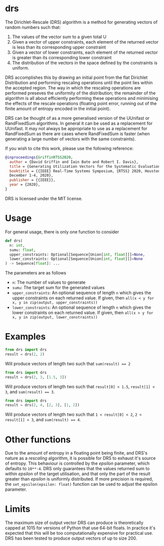 # drs

The Dirichlet-Rescale (DRS) algorithm is a method for generating
vectors of random numbers such that:

1. The values of the vector sum to a given total U
2. Given a vector of upper constraints, each element of the returned vector is less than its corresponding upper constraint
3. Given a vector of lower constraints, each element of the returned vector is greater than its corresponding lower constraint
4. The distribution of the vectors in the space defined by the constraints is uniform.

DRS accomplishes this by drawing an initial point from the flat Dirichlet
Distribution and performing rescaling operations until the point
lies within the accepted region. The way in which the rescaling
operations are performed preseves the uniformity of the distribution;
the remainder of the algorithm is all about efficiently performing
these operations and minimising the effects of the rescale operations
(floating point error, running out of the finite amount of entropy
encoded in the initial point).

DRS can be thought of as a more generalised version of the UUnifast
or RandFixedSum algorithms. In general it can be used as a replacement
for UUnifast. It may not always be appropriate to use as a replacement
for RandFixedSum as there are cases where RandFixedSum is faster (when
generating a large number of vectors with the same constraints).

If you wish to cite this work, please use the following reference:

```bibtex
@inproceedings{GriffinRTSS2020,
  author = {David Griffin and Iain Bate and Robert I. Davis},
  title = {Generating Utilization Vectors for the Systematic Evaluation of Schedulability Tests},
  booktitle = {{IEEE} Real-Time Systems Symposium, {RTSS} 2020, Houston, Texas, USA
  December 1-4, 2020},
  publisher = {{IEEE}},
  year = {2020},
}
```

DRS is licensed under the MIT license.

# Usage

For general usage, there is only one function to consider

```python
def drs(
  n: int, 
  sumu: float, 
  upper_constraints: Optional[Sequence[Union[int, float]]]=None,
  lower_constraints: Optional[Sequence[Union[int, float]]]=None
) -> Sequence[float]: ...
```

The parameters are as follows

* `n`: The number of values to generate
* `sumu`: The target sum for the generated values
* `upper_constraints`: An optional sequence of length `n` which gives the upper constraints on each returned value. If given, then `all(x < y for x, y in zip(output, upper_constraints))`
* `lower_constraints`: An optional sequence of length `n` which gives the lower constraints on each returned value. If given, then `all(x > y for x, y in zip(output, lower_constraints))`

# Examples

```python
from drs import drs
result = drs(2, 2)
```

Will produce vectors of length two such that `sum(result) == 2`

```python
from drs import drs
result = drs(2, 3, [1.5, 3])
```

Will produce vectors of length two such that `result[0] < 1.5`, `result[1] < 3`, and `sum(result) == 3`.

```python
from drs import drs
result = drs(2, 4, [2, 3], [1, 2])
```

Will produce vectors of length two such that `1 < result[0] < 2`, `2 < result[1] < 3`, and `sum(result) == 4`.

# Other functions

Due to the amount of entropy in a floating point being finite, and DRS's nature as a *rescaling* algorithm, it is possible for DRS to exhaust it's source of entropy. This behaviour is controlled by the *epsilon* parameter, which defaults to `10**-4`. DRS only guarantees that the values returned sum to within *epsilon* of the target utilisation, and that only the part of the result greater than *epsilon* is uniformly distributed. If more precision is required, the `set_epsilon(epsilon: float)` function can be used to adjust the epsilon parameter.

# Limits

The maximum size of output vector DRS can produce is theoretically capped at 1015 for versions of Python that use 64-bit floats. In practice it's expected that this will be too computationally expensive for practical use. DRS has been tested to produce output vectors of up to size 200.
